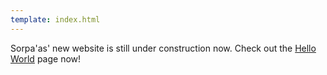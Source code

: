 ```yaml
---
template: index.html
---
```


Sorpa'as' new website is still under construction now. Check out the [Hello World](/hello-world) page now!